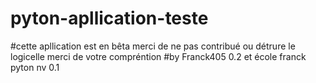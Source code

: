 # pyton-apllication-teste
#cette apllication est en bêta merci de ne pas contribué ou détrure le logicelle merci de votre compréntion
#by Franck405 0.2 et école franck pyton nv 0.1
